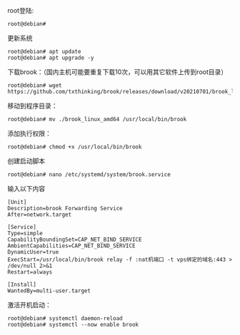 root登陆:
```
root@debian#
```
更新系统
```
root@debian# apt update
root@debian# apt upgrade -y
```
下载brook：（国内主机可能要重复下载10次，可以用其它软件上传到root目录）
```
root@debian# wget https://github.com/txthinking/brook/releases/download/v20210701/brook_linux_amd64
```
移动到程序目录：
```
root@debian# mv ./brook_linux_amd64 /usr/local/bin/brook
```
添加执行权限：
```
root@debian# chmod +x /usr/local/bin/brook
```
创建启动脚本
```
root@debian# nano /etc/systemd/system/brook.service
```
输入以下内容
```
[Unit]
Description=brook Forwarding Service
After=network.target

[Service]
Type=simple
CapabilityBoundingSet=CAP_NET_BIND_SERVICE
AmbientCapabilities=CAP_NET_BIND_SERVICE
DynamicUser=true
ExecStart=/usr/local/bin/brook relay -f :nat机端口 -t vps绑定的域名:443 > /dev/null 2>&1
Restart=always

[Install]
WantedBy=multi-user.target

```
激活开机启动：
```
root@debian# systemctl daemon-reload
root@debian# systemctl --now enable brook
```
